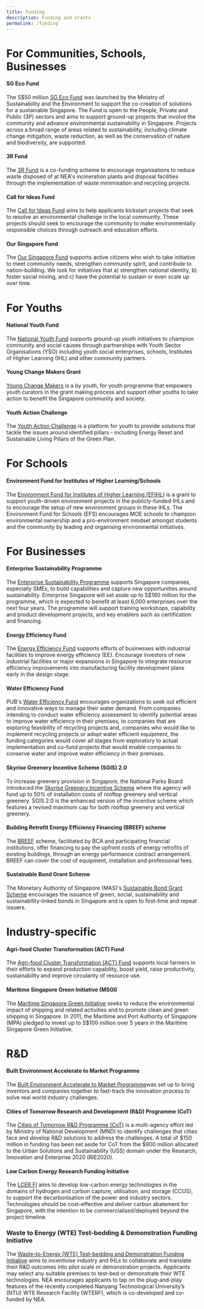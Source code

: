 ```yaml
---
title: Funding
description: Funding and Grants
permalink: /funding
---
```



# For Communities, Schools, Businesses

#### SG Eco Fund
The S$50 million [SG Eco Fund](https://www.mse.gov.sg/sgecofund/) was launched by the Ministry of Sustainability and the Environment to support the co-creation of solutions for a sustainable Singapore. The Fund is open to the People, Private and Public (3P) sectors and aims to support ground-up projects that involve the community and advance environmental sustainability in Singapore. Projects across a broad range of areas related to sustainability, including climate change mitigation, waste reduction, as well as the conservation of nature and biodiversity, are supported. 

#### 3R Fund
The [3R Fund](https://www.nea.gov.sg/programmes-grants/grants-and-awards/3r-fund) is a co-funding scheme to encourage organisations to reduce waste disposed of at NEA's incineration plants and disposal facilities through the implementation of waste minimisation and recycling projects.

#### Call for Ideas Fund
The [Call for Ideas Fund](https://www.nea.gov.sg/programmes-grants/grants-and-awards/call-for-ideas-fund) aims to help applicants kickstart projects that seek to resolve an environmental challenge in the local community. These projects should seek to encourage the community to make environmentally responsible choices through outreach and education efforts.

#### Our Singapore Fund
The [Our Singapore Fund](https://www.sg/oursingaporefund/getting-started) supports active citizens who wish to take initiative to meet community needs, strengthen community spirit, and contribute to nation-building. We look for initiatives that a) strengthen national identity, b) foster social mixing, and c) have the potential to sustain or even scale up over time. 



# For Youths

#### National Youth Fund
The [National Youth Fund](https://www.nyc.gov.sg/en/initiatives/grants/national-youth-fund/) supports ground-up youth initiatives to champion community and social causes through partnerships with Youth Sector Organisations (YSO) including youth social enterprises, schools, Institutes of Higher Learning (IHL) and other community partners.

#### Young Change Makers Grant
[Young Change Makers](https://www.nyc.gov.sg/en/initiatives/grants/young-changemakers/) is a by youth, for youth programme that empowers youth curators in the grant making process and support other youths to take action to benefit the Singapore community and society.

#### Youth Action Challenge
The [Youth Action Challenge](https://youthactionplan.sg/YACSeason3/) is a platform for youth to provide solutions that tackle the issues around identified pillars - including Energy Reset and Sustainable Living Pillars of the Green Plan.

# For Schools

#### Environment Fund for Institutes of Higher Learning/Schools

The [Environment Fund for Institutes of Higher Learning (EFIHL)](https://www.cgs.gov.sg/what-we-do/programmes/youth-for-the-environment-day/funding/environment-fund-for-ihls) is a grant to support youth-driven environment projects in the publicly-funded IHLs and to encourage the setup of new environment groups in these IHLs. The Environment Fund for Schools (EFS) encourages MOE schools to champion environmental ownership and a pro-environment mindset amongst students and the community by leading and organising environmental initiatives.


# For Businesses

#### Enterprise Sustainability Programme
The [Enterprise Sustainability Programme](https://www.enterprisesg.gov.sg/non-financial-assistance/for-singapore-companies/sustainability/enterprise-sustainability-programme) supports Singapore companies, especially SMEs, to build capabilities and capture new opportunities around sustainability. 	Enterprise Singapore will set aside up to S$180 million for the programme, which is expected to benefit at least 6,000 enterprises over the next four years. The programme will support training workshops, capability and product development projects, and key enablers such as certification and financing.

#### Energy Efficiency Fund
The [Energy Efficiency Fund](https://www.nea.gov.sg/programmes-grants/grants-and-awards/energy-efficiency-fund) supports efforts of businesses with industrial facilities to improve energy efficiency (EE). Encourage investors of new industrial facilities or major expansions in Singapore to integrate resource efficiency improvements into manufacturing facility development plans early in the design stage.

#### Water Efficiency Fund
PUB's [Water Efficiency Fund](https://www.pub.gov.sg/savewater/atwork/efficiencymeasures) encourages organizations to seek out efficient and innovative ways to manage their water demand. From companies intending to conduct water efficiency assessment to identify potential areas to improve water efficiency in their premises, to companies that are exploring feasibility of recycling projects and, companies who would like to implement recycling projects or adopt water efficient equipment, the funding categories would cover all stages from exploratory to actual implementation and co-fund projects that would enable companies to conserve water and improve water efficiency in their premises.

#### Skyrise Greenery Incentive Scheme (SGIS) 2.0
To increase greenery provision in Singapore, the National Parks Board introduced the [Skyrise Greenery Incentive Scheme](https://www.nparks.gov.sg/skyrisegreenery/incentive-scheme) where the agency will fund up to 50% of installation costs of rooftop greenery and vertical greenery. SGIS 2.0 is the enhanced version of the incentive scheme which features a revised maximum cap for both rooftop greenery and vertical greenery. 

#### Building Retrofit Energy Efficiency Financing (BREEF) scheme
The [BREEF](https://www1.bca.gov.sg/buildsg/sustainability/green-mark-incentive-schemes/building-retrofit-energy-efficiency-financing-breef-scheme)
 scheme, facilitated by BCA and participating financial institutions, offer financing to pay the upfront costs of energy retrofits of existing buildings, through an energy performance contract arrangement. BREEF can cover the cost of equipment, installation and professional fees.

#### Sustainable Bond Grant Scheme
The Monetary Authority of Singapore (MAS)'s [Sustainable Bond Grant Scheme](https://www.mas.gov.sg/schemes-and-initiatives/sustainable-bond-grant-scheme) encourages the issuance of green, social, sustainability and sustainability-linked bonds in Singapore and is open to first-time and repeat issuers. 


# Industry-specific

#### Agri-food Cluster Transformation (ACT) Fund
The [Agri-food Cluster Transformation (ACT) Fund](https://www.sfa.gov.sg/food-farming/funding-schemes/act-fund) supports local farmers in their efforts to expand production capability, boost yield, raise productivity, sustainability and improve circularity of resource use.

#### Maritime Singapore Green Initiative (MSGI)
The [Maritime Singapore Green Initiative](https://www.mpa.gov.sg/web/portal/home/maritime-singapore/green-efforts/maritime-singapore-green-initiative)
 seeks to reduce the environmental impact of shipping and related activities and to promote clean and green shipping in Singapore. In 2011, the Maritime and Port Authority of Singapore (MPA) pledged to invest up to S$100 million over 5 years in the Maritime Singapore Green Initiative.


# R&D

#### Built Environment Accelerate to Market Programme
The [Built Environment Accelerate to Market Programme](https://www1.bca.gov.sg/buildsg/buildsg-transformation-fund/built-environment-accelerate-to-market-programme)was set up to bring inventors and companies together to fast-track the innovation process to solve real world industry challenges. 

#### Cities of Tomorrow Research and Development (R&D) Programme (CoT)
The [Cities of Tomorrow R&D Programme (CoT)](https://www1.bca.gov.sg/buildsg/buildsg-transformation-fund/cities-of-tomorrow-cot-r-d-programme)
 is a multi-agency effort led by Ministry of National Development (MND) to identify challenges that cities face and develop R&D solutions to address the challenges. A total of $150 million in funding has been set aside for CoT from the $900 million allocated to the Urban Solutions and Sustainability (USS) domain under the Research, Innovation and Enterprise 2020 (RIE2020).
 
#### Low Carbon Energy Research Funding Initiative
The [LCER FI](https://www.a-star.edu.sg/Research/funding-opportunities/lcer-fi-grant) aims to develop low-carbon energy technologies in the domains of hydrogen and carbon capture, utilisation, and storage (CCUS), to support the decarbonisation of the power and industry sectors. Technologies should be cost-effective and deliver carbon abatement for Singapore, with the intention to be commercialised/deployed beyond the project timeline.

### Waste to Energy (WTE) Test-bedding & Demonstration Funding Initiative
The [Waste-to-Energy (WTE) Test-bedding and Demonstration Funding Initiative](https://www.nea.gov.sg/programmes-grants/grants-and-awards/wte-testbed-demo-initiative) aims to incentivise industry and IHLs to collaborate and translate their R&D outcomes into pilot scale or demonstration projects.  Applicants may select any suitable premises to test-bed or demonstrate their WTE technologies. NEA encourages applicants to tap on the plug-and-play features of the recently completed Nanyang Technological University’s (NTU) WTE Research Facility (WTERF), which is co-developed and co-funded by NEA.



